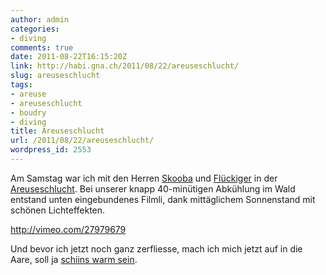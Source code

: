 ```yaml
---
author: admin
categories:
- diving
comments: true
date: 2011-08-22T16:15:20Z
link: http://habi.gna.ch/2011/08/22/areuseschlucht/
slug: areuseschlucht
tags:
- areuse
- areuseschlucht
- boudry
- diving
title: Areuseschlucht
url: /2011/08/22/areuseschlucht/
wordpress_id: 2553
---
```


Am Samstag war ich mit den Herren [Skooba](http://www.skooba.com/) und [Flückiger](http://dck.ch/das-schulungs-und-eventteam/88-pesche-flueckiger.html) in der [Areuseschlucht](http://www.boudry-historique.net/page198.html). Bei unserer knapp 40-minütigen Abkühlung im Wald entstand unten eingebundenes Filmli, dank mittäglichem Sonnenstand mit schönen Lichteffekten.

http://vimeo.com/27979679

Und bevor ich jetzt noch ganz zerfliesse, mach ich mich jetzt auf in die Aare, soll ja [schiins warm sein](http://aare.skooba.com/).
